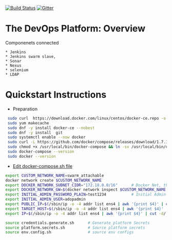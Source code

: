 [![Build Status](https://travis-ci.org/Accenture/adop-docker-compose.svg?branch=master)](https://travis-ci.org/Accenture/adop-docker-compose)
[![Gitter](https://badges.gitter.im/Join%20Chat.svg)](https://gitter.im/Accenture/ADOP)



# The DevOps Platform: Overview

  Componenets connected
  
    * Jenkins
    * Jenkins swarm slave, 
    * Sonar
    * Nexus 
    * selenium 
    * LDAP

# Quickstart Instructions

  * Preparation
  ```bash
   sudo curl  https://download.docker.com/linux/centos/docker-ce.repo -o /etc/yum.repos.d/docker-ce.repo
   sudo yum makecache
   sudo dnf -y install docker-ce --nobest
   sudo dnf -y install  git
   sudo systemctl enable --now docker
   sudo curl -L https://github.com/docker/compose/releases/download/1.7.1/docker-compose-`uname -s`-`uname -m` > /usr/local/bin/docker-compose
   sudo chmod +x /usr/local/bin/docker-compose && ln -sv /usr/local/bin/docker-compose /usr/bin/docker-compose
   sudo docker-compose --version
   sudo docker --version
  
  ```
  
  * [Edit docker-compose.sh file](https://raw.githubusercontent.com/jaganthoutam/adop-docker-compose-latest/master/docker-compose.sh)


```bash
export CUSTOM_NETWORK_NAME=swarm_attachable
docker network create $CUSTOM_NETWORK_NAME
export DOCKER_NETWORK_SUBNET_CIDR="172.18.0.0/16"      # Docker Net, this is to allow git lab to do health checks
export DOCKER_NETWORK_GW=$(docker network inspect $CUSTOM_NETWORK_NAME | grep Gateway | awk '{print $2}' | sed -e 's/^"//' -e 's/"//') 
export INITIAL_ADMIN_PASSWORD_PLAIN=test1234           # Initial Admin password 
export INITIAL_ADMIN_USER=adopadmin
export PUBLIC_IP=$(/sbin/ip -o -4 addr list ens4 | awk '{print $4}' | cut -d/ -f1) # Should be ur Publip IP, If internal use Local ip
export TARGET_HOST=$(/sbin/ip -o -4 addr list ens4 | awk '{print $4}' | cut -d/ -f1) # Internal IP
export IP=$(/sbin/ip -o -4 addr list ens4 | awk '{print $4}' | cut -d/ -f1)  # Internal IP

source credentials.generate.sh      # Generate platform Secrets
source platform.secrets.sh          # Source platform secrets
source env.config.sh                # source env configs
```
